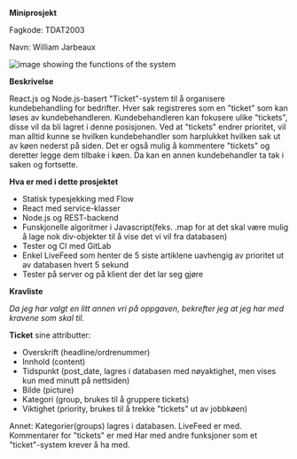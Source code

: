 **Miniprosjekt**

Fagkode: TDAT2003

Navn: William Jarbeaux

![image showing the functions of the system](https://i.imgur.com/lXMLnjT.png)

**Beskrivelse**

React.js og Node.js-basert "Ticket"-system til å organisere kundebehandling for bedrifter. Hver sak registreres som en "ticket" som kan løses av kundebehandleren. Kundebehandleren kan fokusere ulike "tickets", disse vil da bli lagret i denne posisjonen. 
Ved at "tickets" endrer prioritet, vil man alltid kunne se hvilken kundebehandler som harplukket hvilken sak ut av køen nederst på siden. 
Det er også mulig å kommentere "tickets" og deretter legge dem tilbake i køen. Da kan en annen kundebehandler ta tak i saken og fortsette. 

**Hva er med i dette prosjektet**
* Statisk typesjekking med Flow
* React med service-klasser
* Node.js og REST-backend
* Funskjonelle algoritmer i Javascript(feks. .map for at det skal være mulig å lage nok div-objekter til å vise det vi vil fra databasen)
* Tester og CI med GitLab
* Enkel LiveFeed som henter de 5 siste artiklene uavhengig av prioritet ut av databasen hvert 5 sekund
* Tester på server og på klient der det lar seg gjøre


**Kravliste**

*Da jeg har valgt en litt annen vri på oppgaven, bekrefter jeg at jeg har med kravene som skal til.*

**Ticket** sine attributter:
* Overskrift (headline/ordrenummer)
* Innhold (content)
* Tidspunkt (post_date, lagres i databasen med nøyaktighet, men vises kun med minutt på nettsiden)
* Bilde (picture)
* Kategori (group, brukes til å gruppere tickets)
* Viktighet (priority, brukes til å trekke "tickets" ut av jobbkøen)

Annet:
Kategorier(groups) lagres i databasen.
LiveFeed er med.
Kommentarer for "tickets" er med
Har med andre funksjoner som et "ticket"-system krever å ha med.


